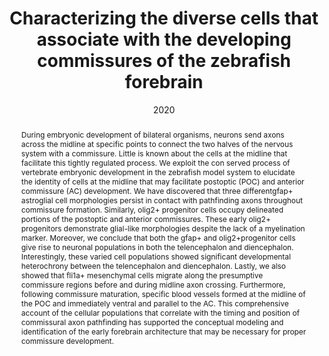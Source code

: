 ---
title: "Characterizing the diverse cells that associate with the developing commissures of the zebrafish forebrain"
authors:
- JM Schnabl
- MPH Litz
- C Schneider
- N PendkoffLidbeck
- S Bashiruddin
- M Schwartz
- K Alligood
- MJ Barresi
date: "2020"
doi: "https://doi.org/10.1002/dneu.22801"

# Schedule page publish date (NOT publication's date).
publishDate: "2020-07-17"

# Publication type.
# Legend: 0 = Uncategorized; 1 = Conference paper; 2 = Journal article;
# 3 = Preprint / Working Paper; 4 = Report; 5 = Book; 6 = Book section;
# 7 = Thesis; 8 = Patent
publication_types: ["2"]

# Publication name and optional abbreviated publication name.
publication: "Developmental Neurobiology"
publication_short: ""

abstract: During embryonic development of bilateral organisms, neurons send axons across the midline at specific points to connect the two halves of the nervous system with a commissure. Little is known about the cells at the midline that facilitate this tightly regulated process. We exploit the con served process of vertebrate embryonic development in the zebrafish model system to elucidate the identity of cells at the midline that may facilitate postoptic (POC) and anterior commissure (AC) development. We have discovered that three differentgfap+ astroglial cell morphologies persist in contact with pathfinding axons throughout commissure formation. Similarly, olig2+ progenitor cells occupy delineated portions of the postoptic and anterior commissures. These early olig2+ progenitors demonstrate glial-like morphologies despite the lack of a myelination marker. Moreover, we conclude that both the gfap+ and olig2+progenitor cells give rise to neuronal populations in both the telencephalon and diencephalon. Interestingly, these varied cell populations showed significant developmental heterochrony between the telencephalon and diencephalon. Lastly, we also showed that fli1a+ mesenchymal cells migrate along the presumptive commissure regions before and during midline axon crossing. Furthermore, following commissure maturation, specific blood vessels formed at the midline of the POC and immediately ventral and parallel to the AC. This comprehensive account of the cellular populations that correlate with the timing and position of commissural axon pathfinding has supported the conceptual modeling and identification of the early forebrain architecture that may be necessary for proper commissure development.

# Summary. An optional shortened abstract.
summary:

# tags:
# - Source Themes
featured: false

# links:
# - name: Custom Link
#   url: http://example.org
url_pdf: https://doi.org/10.1002/dneu.22801
url_code: ''
url_dataset: ''
url_poster: ''
url_project: ''
url_slides: ''
url_source: ''
url_video: ''

# Featured image
# To use, add an image named `featured.jpg/png` to your page's folder.
# image:
#   caption: 'Image credit: [**Unsplash**](https://unsplash.com/photos/s9CC2SKySJM)'
#   focal_point: ""
#   preview_only: false

# Associated Projects (optional).
#   Associate this publication with one or more of your projects.
#   Simply enter your project's folder or file name without extension.
#   E.g. `internal-project` references `content/project/internal-project/index.md`.
#   Otherwise, set `projects: []`.
# projects:
# - internal-project

# Slides (optional).
#   Associate this publication with Markdown slides.
#   Simply enter your slide deck's filename without extension.
#   E.g. `slides: "example"` references `content/slides/example/index.md`.
#   Otherwise, set `slides: ""`.
# slides: example
---